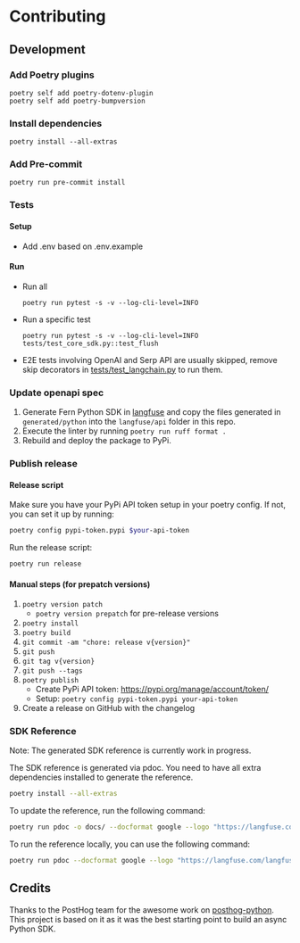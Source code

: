 # Contributing

## Development

### Add Poetry plugins

```
poetry self add poetry-dotenv-plugin
poetry self add poetry-bumpversion
```

### Install dependencies

```
poetry install --all-extras
```

### Add Pre-commit

```
poetry run pre-commit install
```

### Tests

#### Setup

- Add .env based on .env.example

#### Run

- Run all
  ```
  poetry run pytest -s -v --log-cli-level=INFO
  ```
- Run a specific test
  ```
  poetry run pytest -s -v --log-cli-level=INFO tests/test_core_sdk.py::test_flush
  ```
- E2E tests involving OpenAI and Serp API are usually skipped, remove skip decorators in [tests/test_langchain.py](tests/test_langchain.py) to run them.

### Update openapi spec

1. Generate Fern Python SDK in [langfuse](https://github.com/langfuse/langfuse) and copy the files generated in `generated/python` into the `langfuse/api` folder in this repo.
2. Execute the linter by running `poetry run ruff format .`
3. Rebuild and deploy the package to PyPi.

### Publish release

#### Release script

Make sure you have your PyPi API token setup in your poetry config. If not, you can set it up by running:

```sh
poetry config pypi-token.pypi $your-api-token
```

Run the release script:

```sh
poetry run release
```

#### Manual steps (for prepatch versions)

1. `poetry version patch`
   - `poetry version prepatch` for pre-release versions
2. `poetry install`
3. `poetry build`
4. `git commit -am "chore: release v{version}"`
5. `git push`
6. `git tag v{version}`
7. `git push --tags`
8. `poetry publish`
   - Create PyPi API token: https://pypi.org/manage/account/token/
   - Setup: `poetry config pypi-token.pypi your-api-token`
9. Create a release on GitHub with the changelog

### SDK Reference

Note: The generated SDK reference is currently work in progress.

The SDK reference is generated via pdoc. You need to have all extra dependencies installed to generate the reference.

```sh
poetry install --all-extras
```

To update the reference, run the following command:

```sh
poetry run pdoc -o docs/ --docformat google --logo "https://langfuse.com/langfuse_logo.svg" langfuse
```

To run the reference locally, you can use the following command:

```sh
poetry run pdoc --docformat google --logo "https://langfuse.com/langfuse_logo.svg" langfuse
```

## Credits

Thanks to the PostHog team for the awesome work on [posthog-python](https://github.com/PostHog/posthog-python). This project is based on it as it was the best starting point to build an async Python SDK.
